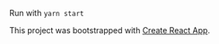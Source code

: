 Run with ```yarn start```

This project was bootstrapped with [Create React App](https://github.com/facebook/create-react-app).
